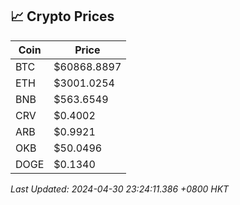 ## 📈 Crypto Prices

| Coin | Price |
| ---- | ----- |
| BTC | $60868.8897 |
| ETH | $3001.0254 |
| BNB | $563.6549 |
| CRV | $0.4002 |
| ARB | $0.9921 |
| OKB | $50.0496 |
| DOGE | $0.1340 |

_Last Updated: 2024-04-30 23:24:11.386 +0800 HKT_